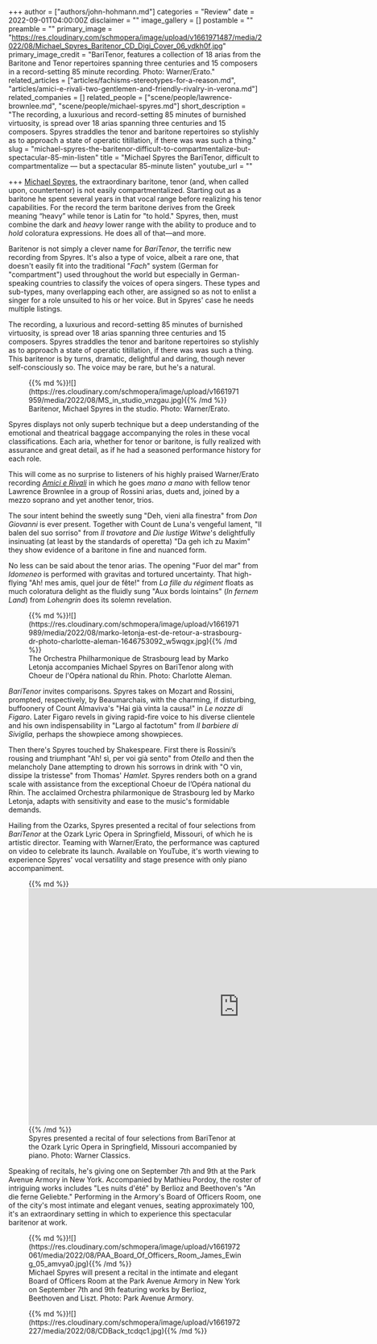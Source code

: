 +++
author = ["authors/john-hohmann.md"]
categories = "Review"
date = 2022-09-01T04:00:00Z
disclaimer = ""
image_gallery = []
postamble = ""
preamble = ""
primary_image = "https://res.cloudinary.com/schmopera/image/upload/v1661971487/media/2022/08/Michael_Spyres_Baritenor_CD_Digi_Cover_06_ydkh0f.jpg"
primary_image_credit = "BariTenor, features a collection of 18 arias from the Baritone and Tenor repertoires spanning three centuries and 15 composers in a record-setting 85 minute recording. Photo: Warner/Erato."
related_articles = ["articles/fachisms-stereotypes-for-a-reason.md", "articles/amici-e-rivali-two-gentlemen-and-friendly-rivalry-in-verona.md"]
related_companies = []
related_people = ["scene/people/lawrence-brownlee.md", "scene/people/michael-spyres.md"]
short_description = "The recording, a luxurious and record-setting 85 minutes of burnished virtuosity, is spread over 18 arias spanning three centuries and 15 composers. Spyres straddles the tenor and baritone repertoires so stylishly as to approach a state of operatic titillation, if there was was such a thing."
slug = "michael-spyres-the-baritenor-difficult-to-compartmentalize-but-spectacular-85-min-listen"
title = "Michael Spyres the BariTenor, difficult to compartmentalize — but a spectacular 85-minute listen"
youtube_url = ""

+++
[Michael Spyres](/scene/people/michael-spyres/), the extraordinary baritone, tenor (and, when called upon, countertenor) is not easily compartmentalized. Starting out as a baritone he spent several years in that vocal range before realizing his tenor capabilities. For the record the term baritone derives from the Greek meaning “heavy” while tenor is Latin for "to hold." Spyres, then, must combine the dark and _heavy_ lower range with the ability to produce and to _hold_ coloratura expressions. He does all of that—and more.

Baritenor is not simply a clever name for _BariTenor_, the terrific new recording from Spyres. It's also a type of voice, albeit a rare one, that doesn't easily fit into the traditional "_Fach_" system (German for "compartment") used throughout the world but especially in German-speaking countries to classify the voices of opera singers. These types and sub-types, many overlapping each other, are assigned so as not to enlist a singer for a role unsuited to his or her voice. But in Spyres' case he needs multiple listings.

The recording, a luxurious and record-setting 85 minutes of burnished virtuosity, is spread over 18 arias spanning three centuries and 15 composers. Spyres straddles the tenor and baritone repertoires so stylishly as to approach a state of operatic titillation, if there was was such a thing. This baritenor is by turns, dramatic, delightful and daring, though never self-consciously so. The voice may be rare, but he's a natural.

<figure data-type="image">{{% md %}}![](https://res.cloudinary.com/schmopera/image/upload/v1661971959/media/2022/08/MS_in_studio_vnzgau.jpg){{% /md %}}

<figcaption>Baritenor, Michael Spyres in the studio. Photo: Warner/Erato.</figcaption>

</figure>

Spyres displays not only superb technique but a deep understanding of the emotional and theatrical baggage accompanying the roles in these vocal classifications. Each aria, whether for tenor or baritone, is fully realized with assurance and great detail, as if he had a seasoned performance history for each role.

This will come as no surprise to listeners of his highly praised Warner/Erato recording [_Amici e Rivali_](/amici-e-rivali-two-gentlemen-and-friendly-rivalry-in-verona/) in which he goes _mano a mano_ with fellow tenor Lawrence Brownlee in a group of Rossini arias, duets and, joined by a mezzo soprano and yet another tenor, trios.

The sour intent behind the sweetly sung "Deh, vieni alla finestra" from _Don Giovanni_ is ever present. Together with Count de Luna's vengeful lament, "II balen del suo sorriso" from _Il trovatore_ and _Die lustige Witwe_'s delightfully insinuating (at least by the standards of operetta) "Da geh ich zu Maxim" they show evidence of a baritone in fine and nuanced form.

No less can be said about the tenor arias. The opening "Fuor del mar" from _Idomeneo_ is performed with gravitas and tortured uncertainty. That high-flying "Ah! mes amis, quel jour de fête!" from _La fille du régiment_ floats as much coloratura delight as the fluidly sung "Aux bords lointains" (_In fernem Land_) from _Lohengrin_ does its solemn revelation.

<figure data-type="image">{{% md %}}![](https://res.cloudinary.com/schmopera/image/upload/v1661971989/media/2022/08/marko-letonja-est-de-retour-a-strasbourg-dr-photo-charlotte-aleman-1646753092_w5wqgx.jpg){{% /md %}}

<figcaption>The Orchestra Philharmonique de Strasbourg lead by Marko Letonja accompanies Michael Spyres on BariTenor along with Choeur de l'Opéra national du Rhin. Photo: Charlotte Aleman.</figcaption>

</figure>

_BariTenor_ invites comparisons. Spyres takes on Mozart and Rossini, prompted, respectively, by Beaumarchais, with the charming, if disturbing, buffoonery of Count Almaviva's "Hai già vinta la causa!" in _Le nozze di Figaro_. Later Figaro revels in giving  rapid-fire voice to his diverse clientele and his own indispensability in "Largo al factotum" from _Il barbiere di Siviglia_, perhaps the showpiece among showpieces.

Then there's Spyres touched by Shakespeare. First there is Rossini’s rousing and triumphant "Ah! sì, per voi già sento" from _Otello_ and then the melancholy Dane attempting to drown his sorrows in drink with "O vin, dissipe la tristesse" from Thomas' _Hamlet_. Spyres renders both on a grand scale with assistance from the exceptional Choeur de l’Opéra national du Rhin. The acclaimed Orchestra philarmonique de Strasbourg led by Marko Letonja, adapts with sensitivity and ease to the music's formidable demands.

Hailing from the Ozarks, Spyres presented a recital of four selections from _BariTenor_ at the Ozark Lyric Opera in Springfield, Missouri, of which he is artistic director. Teaming with Warner/Erato, the performance was captured on video to celebrate its launch. Available on YouTube, it's worth viewing to experience Spyres' vocal versatility and stage presence with only piano accompaniment.

<figure data-type="video">{{% md %}}<iframe width="835" height="470" src="https://www.youtube.com/embed/QjdaUNF0ihY" title="BariTenor – Michael Spyres live in concert" frameborder="0" allow="accelerometer; autoplay; clipboard-write; encrypted-media; gyroscope; picture-in-picture" allowfullscreen></iframe>{{% /md %}}

<figcaption>Spyres presented a recital of four selections from BariTenor at the Ozark Lyric Opera in Springfield, Missouri accompanied by piano. Photo:  Warner Classics.</figcaption>

</figure>

Speaking of recitals, he's giving one on September 7th and 9th at the Park Avenue Armory in New York. Accompanied by Mathieu Pordoy, the roster of intriguing works includes "Les nuits d'été" by Berlioz and Beethoven's "An die ferne Geliebte." Performing in the Armory's Board of Officers Room, one of the city's most intimate and elegant venues, seating approximately 100, it's an extraordinary setting in which to experience this spectacular baritenor at work.

<figure data-type="image">{{% md %}}![](https://res.cloudinary.com/schmopera/image/upload/v1661972061/media/2022/08/PAA_Board_Of_Officers_Room_James_Ewing_05_amvya0.jpg){{% /md %}}

<figcaption>Michael Spyres will present a recital in the intimate and elegant Board of Officers Room at the Park Avenue Armory in New York on September 7th and 9th featuring works by Berlioz, Beethoven and Liszt. Photo: Park Avenue Armory.</figcaption>

</figure>

<figure data-type="image">{{% md %}}![](https://res.cloudinary.com/schmopera/image/upload/v1661972227/media/2022/08/CDBack_tcdqc1.jpg){{% /md %}}

</figure>
